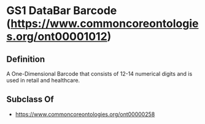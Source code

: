 # GS1 DataBar Barcode (https://www.commoncoreontologies.org/ont00001012)

## Definition
A One-Dimensional Barcode that consists of 12-14 numerical digits and is used in retail and healthcare.

## Subclass Of
- https://www.commoncoreontologies.org/ont00000258

